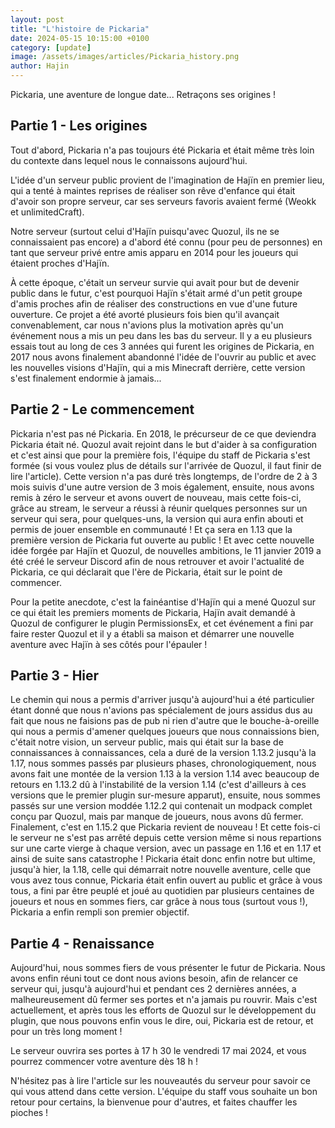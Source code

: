 ```yaml
---
layout: post
title: "L'histoire de Pickaria"
date: 2024-05-15 10:15:00 +0100
category: [update]
image: /assets/images/articles/Pickaria_history.png
author: Hajin
---
```


Pickaria, une aventure de longue date... Retraçons ses origines !

## Partie 1 - Les origines

Tout d'abord, Pickaria n'a pas toujours été Pickaria et était même très loin du contexte dans lequel nous le connaissons aujourd'hui.

L'idée d'un serveur public provient de l'imagination de Hajïn en premier lieu, qui a tenté à maintes reprises de réaliser son rêve d'enfance qui était d'avoir son propre serveur, car ses serveurs favoris avaient fermé (Weokk et unlimitedCraft).

Notre serveur (surtout celui d'Hajïn puisqu'avec Quozul, ils ne se connaissaient pas encore) a d'abord été connu (pour peu de personnes) en tant que serveur privé entre amis apparu en 2014 pour les joueurs qui étaient proches d'Hajïn.

À cette époque, c'était un serveur survie qui avait pour but de devenir public dans le futur, c'est pourquoi Hajïn s'était armé d'un petit groupe d'amis proches afin de réaliser des constructions en vue d'une future ouverture. Ce projet a été avorté plusieurs fois bien qu'il avançait convenablement, car nous n'avions plus la motivation après qu'un événement nous a mis un peu dans les bas du serveur. Il y a eu plusieurs essais tout au long de ces 3 années qui furent les origines de Pickaria, en 2017 nous avons finalement abandonné l'idée de l'ouvrir au public et avec les nouvelles visions d'Hajïn, qui a mis Minecraft derrière, cette version s'est finalement endormie à jamais...

## Partie 2 - Le commencement

Pickaria n'est pas né Pickaria. En 2018, le précurseur de ce que deviendra Pickaria était né. Quozul avait rejoint dans le but d'aider à sa configuration et c'est ainsi que pour la première fois, l'équipe du staff de Pickaria s'est formée (si vous voulez plus de détails sur l'arrivée de Quozul, il faut finir de lire l'article). Cette version n'a pas duré très longtemps, de l'ordre de 2 à 3 mois suivis d'une autre version de 3 mois également, ensuite, nous avons remis à zéro le serveur et avons ouvert de nouveau, mais cette fois-ci, grâce au stream, le serveur a réussi à réunir quelques personnes sur un serveur qui sera, pour quelques-uns, la version qui aura enfin abouti et permis de jouer ensemble en communauté ! Et ça sera en 1.13 que la première version de Pickaria fut ouverte au public ! Et avec cette nouvelle idée forgée par Hajïn et Quozul, de nouvelles ambitions, le 11 janvier 2019 a été créé le serveur Discord afin de nous retrouver et avoir l'actualité de Pickaria, ce qui déclarait que l'ère de Pickaria, était sur le point de commencer.

Pour la petite anecdote, c'est la fainéantise d'Hajïn qui a mené Quozul sur ce qui était les premiers moments de Pickaria, Hajïn avait demandé à Quozul de configurer le plugin PermissionsEx, et cet événement a fini par faire rester Quozul et il y a établi sa maison et démarrer une nouvelle aventure avec Hajïn à ses côtés pour l'épauler !

## Partie 3 - Hier

Le chemin qui nous a permis d'arriver jusqu'à aujourd'hui a été particulier étant donné que nous n'avions pas spécialement de jours assidus dus au fait que nous ne faisions pas de pub ni rien d'autre que le bouche-à-oreille qui nous a permis d'amener quelques joueurs que nous connaissions bien, c'était notre vision, un serveur public, mais qui était sur la base de connaissances à connaissances, cela a duré de la version 1.13.2 jusqu'à la 1.17, nous sommes passés par plusieurs phases, chronologiquement, nous avons fait une montée de la version 1.13 à la version 1.14 avec beaucoup de retours en 1.13.2 dû à l'instabilité de la version 1.14 (c'est d'ailleurs à ces versions que le premier plugin sur-mesure apparut), ensuite, nous sommes passés sur une version moddée 1.12.2 qui contenait un modpack complet conçu par Quozul, mais par manque de joueurs, nous avons dû fermer. Finalement, c'est en 1.15.2 que Pickaria revient de nouveau ! Et cette fois-ci le serveur ne s'est pas arrêté depuis cette version même si nous repartions sur une carte vierge à chaque version, avec un passage en 1.16 et en 1.17 et ainsi de suite sans catastrophe ! Pickaria était donc enfin notre but ultime, jusqu'à hier, la 1.18, celle qui démarrait notre nouvelle aventure, celle que vous avez tous connue, Pickaria était enfin ouvert au public et grâce à vous tous, a fini par être peuplé et joué au quotidien par plusieurs centaines de joueurs et nous en sommes fiers, car grâce à nous tous (surtout vous !), Pickaria a enfin rempli son premier objectif.

## Partie 4 - Renaissance

Aujourd'hui, nous sommes fiers de vous présenter le futur de Pickaria. Nous avons enfin réuni tout ce dont nous avions besoin, afin de relancer ce serveur qui, jusqu'à aujourd'hui et pendant ces 2 dernières années, a malheureusement dû fermer ses portes et n'a jamais pu rouvrir. Mais c'est actuellement, et après tous les efforts de Quozul sur le développement du plugin, que nous pouvons enfin vous le dire, oui, Pickaria est de retour, et pour un très long moment !

Le serveur ouvrira ses portes à 17 h 30 le vendredi 17 mai 2024, et vous pourrez commencer votre aventure dès 18 h !

N'hésitez pas à lire l'article sur les nouveautés du serveur pour savoir ce qui vous attend dans cette version. L'équipe du staff vous souhaite un bon retour pour certains, la bienvenue pour d'autres, et faites chauffer les pioches !
